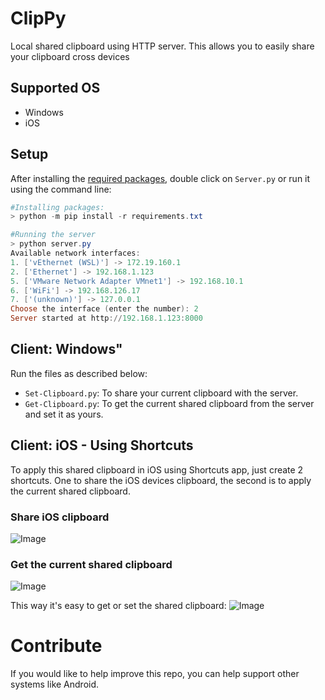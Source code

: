# ClipPy
Local shared clipboard using HTTP server. This allows you to easily share your clipboard cross devices

## Supported OS
- Windows
- iOS

## Setup
After installing the [required packages](#requirements), double click on `Server.py` or run it using the command line:
```powershell
#Installing packages:
> python -m pip install -r requirements.txt

#Running the server
> python server.py
Available network interfaces:
1. ['vEthernet (WSL)'] -> 172.19.160.1
2. ['Ethernet'] -> 192.168.1.123
5. ['VMware Network Adapter VMnet1'] -> 192.168.10.1
6. ['WiFi'] -> 192.168.126.17
7. ['(unknown)'] -> 127.0.0.1
Choose the interface (enter the number): 2
Server started at http://192.168.1.123:8000
```

## Client: Windows"
Run the files as described below:
- `Set-Clipboard.py`: To share your current clipboard with the server.
- `Get-Clipboard.py`: To get the current shared clipboard from the server and set it as yours.

## Client: iOS - Using Shortcuts
To apply this shared clipboard in iOS using Shortcuts app, just create 2 shortcuts. One to share the iOS devices clipboard, the second is to apply the current shared clipboard.

### Share iOS clipboard
![Image](https://i.imgur.com/FbmItfM.png)

### Get the current shared clipboard
![Image](https://i.imgur.com/BUBVxgt.png)

This way it's easy to get or set the shared clipboard:
![Image](https://i.imgur.com/L5DqKv0.png)


# Contribute
If you would like to help improve this repo, you can help support other systems like Android.
